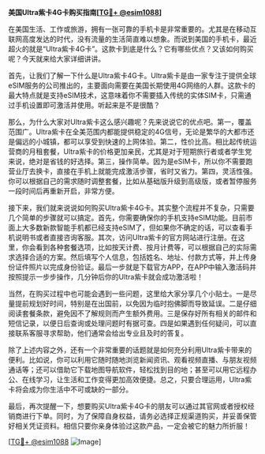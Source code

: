 **美国Ultra紫卡4G卡购买指南[[TG💪+ @esim1088](https://t.me/s/esim1088)]**

在美国生活、工作或旅游，拥有一张可靠的手机卡是非常重要的。尤其是在移动互联网高度发达的时代，没有流量的生活简直难以想象。而说到美国的手机卡，最近超火的就是“Ultra紫卡4G卡”。这款卡到底是什么？它有哪些优点？又该如何购买呢？今天就来给大家详细讲讲。

首先，让我们了解一下什么是Ultra紫卡4G卡。Ultra紫卡是由一家专注于提供全球eSIM服务的公司推出的，主要面向需要在美国长期使用4G网络的人群。这款卡的最大特点就是支持eSIM技术，这意味着你不需要插入传统的实体SIM卡，只需通过手机设置即可激活并使用。听起来是不是很酷？

那么，为什么大家对Ultra紫卡这么感兴趣呢？先来说说它的优点吧。第一，覆盖范围广。Ultra紫卡在全美范围内都能提供稳定的4G信号，无论是繁华的大都市还是偏远的小城镇，都可以享受到快速的上网体验。第二，性价比高。相比起传统运营商的月租套餐，Ultra紫卡的价格更加亲民，尤其是对于短期旅行者或者学生党来说，绝对是省钱的好选择。第三，操作简单。因为是eSIM卡，所以你不需要跑营业厅去换卡，直接在手机上就能完成激活步骤，省时又省力。第四，灵活性强。你可以根据自己的需求随时调整套餐，比如从基础版升级到高级版，或者暂停服务一段时间后再重新开启，非常方便。

接下来，我们就来说说如何购买Ultra紫卡4G卡。其实整个流程并不复杂，只需要几个简单的步骤就可以搞定。首先，你需要确保你的手机支持eSIM功能。目前市面上大多数新款智能手机都已经支持eSIM了，但如果你不确定的话，可以查看手机说明书或者直接咨询客服。其次，访问Ultra紫卡的官方网站进行注册。在这里，你会看到各种套餐选项，比如按天计费、按月计费等，可以根据自己的实际需求选择合适的方案。然后填写个人信息，包括姓名、地址、付款方式等，并上传身份证件照片以完成身份验证。最后一步就是下载官方APP，在APP中输入激活码并按照提示一步步操作，几分钟后你的Ultra紫卡就会成功激活啦！

当然，在购买过程中也可能会遇到一些问题，这里给大家分享几个小贴士。一是尽量提前规划好时间，特别是在出国前，以免因为临时抱佛脚而导致延误。二是仔细阅读套餐条款，避免因不了解规则而产生额外费用。三是保存好所有相关的邮件和短信记录，以便日后查询或处理问题时有据可查。四是如果遇到任何疑问，可以直接联系客服寻求帮助，他们通常会给出专业且及时的答复。

除了上述内容之外，还有一个非常重要的话题就是如何充分利用Ultra紫卡带来的便利。比如说，你可以利用它随时随地浏览新闻资讯、观看视频直播、与朋友视频通话等；还可以借助它下载地图导航软件，轻松找到目的地；甚至可以用它远程办公、在线学习，让生活和工作变得更加高效便捷。总之，只要合理运用，Ultra紫卡将会成为你生活中不可或缺的一部分。

最后，再次提醒一下，想要购买Ultra紫卡4G卡的朋友可以通过其官网或者授权经销商进行下单。同时，为了保障自身权益，请务必选择正规渠道购买，并妥善保管好相关凭证资料。相信只要你亲身体验过这款产品，一定会被它的魅力所折服！

[[TG💪+ @esim1088](https://t.me/s/esim1088) ![Image](https://i.postimg.cc/4NQfJmqS/Snipaste-2025-05-13-00-14-12.png)]